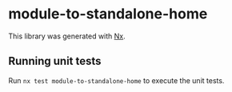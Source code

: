 # module-to-standalone-home

This library was generated with [Nx](https://nx.dev).

## Running unit tests

Run `nx test module-to-standalone-home` to execute the unit tests.

